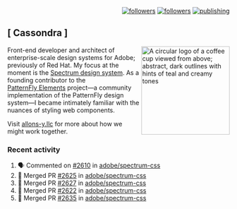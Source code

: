 <p align="right"><a rel="me" href="https://front-end.social/@castastrophe">
    <img alt="followers" title="Follow me on Mastodon" src="https://img.shields.io/mastodon/follow/109297102751309835?domain=https%3A%2F%2Ffront-end.social&label=Follow&logo=mastodon&logoColor=white&style=for-the-badge&labelColor=008080&color=006969"/></a>
  <a href="https://codepen.io/castastrophe/">
    <img alt="followers" title="Follow me on CodePen" src="https://img.shields.io/badge/23-1?color=640464&labelColor=7c007c&style=for-the-badge&logo=codepen&label=Follow"/></a>
<a href="https://castastrophe.medium.com/">
    <img alt="publishing" title="View articles on Medium" src="https://img.shields.io/badge/107-1?color=666&labelColor=444&label=subscribe&logo=medium&logoColor=white&style=for-the-badge"/></a>
</p>

## [&nbsp;Cassondra&nbsp;]

<img align="right" src="https://github-production-user-asset-6210df.s3.amazonaws.com/1840295/253016758-ba468774-1cd3-42c2-8f43-947b5eeb5edf.png" height="200" alt="A circular logo of a coffee cup viewed from above; abstract, dark outlines with hints of teal and creamy tones">

Front-end developer and architect of enterprise-scale design systems for Adobe; previously of Red Hat. My focus at the moment is the [Spectrum design system](https://github.com/adobe/spectrum-css). As a founding contributor to the [PatternFly&nbsp;Elements](https://github.com/patternfly/patternfly-elements) project&mdash;a community implementation of the PatternFly design system&mdash;I became intimately familiar with the nuances of styling web components.

Visit [allons-y.llc](http://allons-y.llc/) for more about how we might work together.

### Recent activity

<!--START_SECTION:activity-->
1. 🗣 Commented on [#2610](https://github.com/adobe/spectrum-css/pull/2610#issuecomment-2034544229) in [adobe/spectrum-css](https://github.com/adobe/spectrum-css)
2. 🎉 Merged PR [#2625](https://github.com/adobe/spectrum-css/pull/2625) in [adobe/spectrum-css](https://github.com/adobe/spectrum-css)
3. 🎉 Merged PR [#2627](https://github.com/adobe/spectrum-css/pull/2627) in [adobe/spectrum-css](https://github.com/adobe/spectrum-css)
4. 🎉 Merged PR [#2622](https://github.com/adobe/spectrum-css/pull/2622) in [adobe/spectrum-css](https://github.com/adobe/spectrum-css)
5. 🎉 Merged PR [#2635](https://github.com/adobe/spectrum-css/pull/2635) in [adobe/spectrum-css](https://github.com/adobe/spectrum-css)
<!--END_SECTION:activity-->
